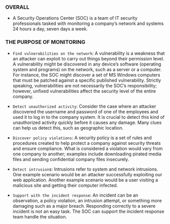 ### OVERALL
- A Security Operations Center (SOC) is a team of IT security professionals tasked with monitoring a company’s network and systems 24 hours a day, seven days a week.

### THE PURPOSE OF MONITORING
- `Find vulnerabilities on the network`: A vulnerability is a weakness that an attacker can exploit to carry out things beyond their permission level. A vulnerability might be discovered in any device’s software (operating system and programs) on the network, such as a server or a computer. For instance, the SOC might discover a set of MS Windows computers that must be patched against a specific published vulnerability. Strictly speaking, vulnerabilities are not necessarily the SOC’s responsibility; however, unfixed vulnerabilities affect the security level of the entire company.
- `Detect unauthorized activity`: Consider the case where an attacker discovered the username and password of one of the employees and used it to log in to the company system. It is crucial to detect this kind of unauthorized activity quickly before it causes any damage. Many clues can help us detect this, such as geographic location.

- `Discover policy violations`: A security policy is a set of rules and procedures created to help protect a company against security threats and ensure compliance. What is considered a violation would vary from one company to another; examples include downloading pirated media files and sending confidential company files insecurely.

- `Detect intrusion`s: Intrusions refer to system and network intrusions. One example scenario would be an attacker successfully exploiting our web application. Another example scenario would be a user visiting a malicious site and getting their computer infected.

- `Support with the incident response`: An incident can be an observation, a policy violation, an intrusion attempt, or something more damaging such as a major breach. Responding correctly to a severe incident is not an easy task. The SOC can support the incident response team handle the situation.